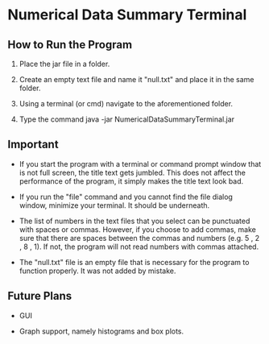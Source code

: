# Numerical Data Summary Terminal

How to Run the Program
--------------------------

1) Place the jar file in a folder.

2) Create an empty text file and name it "null.txt" and place it in the same folder.

3) Using a terminal (or cmd) navigate to the aforementioned folder.

4) Type the command java -jar NumericalDataSummaryTerminal.jar

Important
----------
- If you start the program with a terminal or command prompt window that is not full screen, the title text gets jumbled. This does not affect the performance of the program, it simply makes the title text look bad.

- If you run the "file" command and you cannot find the file dialog window, minimize your terminal. It should be underneath.

- The list of numbers in the text files that you select can be punctuated with spaces or commas. However, if you choose to add commas, make sure that there are spaces between the commas and numbers (e.g. 5 , 2 , 8 , 1). If not, the program will not read numbers with commas attached. 

- The "null.txt" file is an empty file that is necessary for the program to function properly. It was not added by mistake. 

Future Plans
------------

- GUI

- Graph support, namely histograms and box plots.
